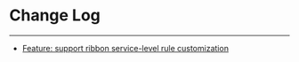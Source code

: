 # Change Log
---

- [Feature: support ribbon service-level rule customization](https://github.com/Tencent/spring-cloud-tencent/pull/478)
